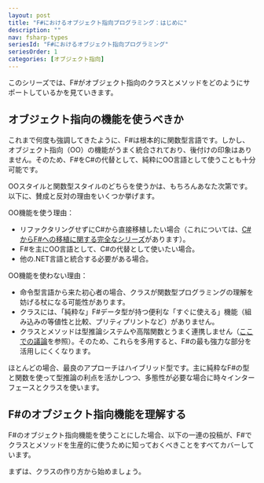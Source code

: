 ```yaml
---
layout: post
title: "F#におけるオブジェクト指向プログラミング：はじめに"
description: ""
nav: fsharp-types
seriesId: "F#におけるオブジェクト指向プログラミング"
seriesOrder: 1
categories: [オブジェクト指向]
---
```


このシリーズでは、F#がオブジェクト指向のクラスとメソッドをどのようにサポートしているかを見ていきます。

## オブジェクト指向の機能を使うべきか

これまで何度も強調してきたように、F#は根本的に関数型言語です。しかし、オブジェクト指向（OO）の機能がうまく統合されており、後付けの印象はありません。そのため、F#をC#の代替として、純粋にOO言語として使うことも十分可能です。

OOスタイルと関数型スタイルのどちらを使うかは、もちろんあなた次第です。以下に、賛成と反対の理由をいくつか挙げます。

OO機能を使う理由：

* リファクタリングせずにC#から直接移植したい場合（これについては、[C#からF#への移植に関する完全なシリーズ](../series/porting-from-csharp.md)があります）。
* F#を主にOO言語として、C#の代替として使いたい場合。
* 他の.NET言語と統合する必要がある場合。

OO機能を使わない理由：

* 命令型言語から来た初心者の場合、クラスが関数型プログラミングの理解を妨げる杖になる可能性があります。
* クラスには、「純粋な」F#データ型が持つ便利な「すぐに使える」機能（組み込みの等値性と比較、プリティプリントなど）がありません。
* クラスとメソッドは型推論システムや高階関数とうまく連携しません（[ここでの議論](../posts/type-extensions.md#downsides-of-methods)を参照）。そのため、これらを多用すると、F#の最も強力な部分を活用しにくくなります。

ほとんどの場合、最良のアプローチはハイブリッド型です。主に純粋なF#の型と関数を使って型推論の利点を活かしつつ、多態性が必要な場合に時々インターフェースとクラスを使います。

## F#のオブジェクト指向機能を理解する

F#のオブジェクト指向機能を使うことにした場合、以下の一連の投稿が、F#でクラスとメソッドを生産的に使うために知っておくべきことをすべてカバーしています。

まずは、クラスの作り方から始めましょう。